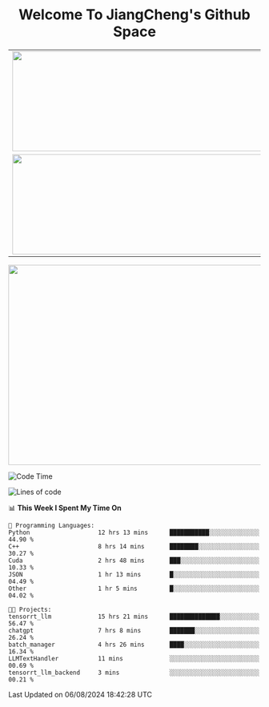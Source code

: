 <h1 align="center">Welcome To JiangCheng's Github Space</h1>

<table align="center" frame="void" rules="none" >
  <tr>
    <td>
      <div align="center"> <img height="200px" width="500px"  src="https://github-readme-stats.vercel.app/api?username=thisjiang&hide_title=true&hide_border=true&layout=compact&show_icons=trueline_height=21&text_color=000&icon_color=000&bg_color=0,ea6161,ffc64d,fffc4d,52fa5a&theme=graywhite" /> </div>
    </td>
    <td>
      <div align="center"> <img height="200px" width="500px" src="https://github-readme-stats.vercel.app/api/top-langs/?username=thisjiang&hide_title=true&hide_border=true&layout=compact&langs_count=6&text_color=000&icon_color=fff&bg_color=0,52fa5a,4dfcff,c64dff&theme=graywhite" /> </div>
    </td>
  </tr>
  <tr>
    <td>
      <div align="center"> <img height="200px" width="500px" src="https://github-readme-streak-stats.herokuapp.com/?user=thisjiang&hide_title=true&hide_border=true&layout=compact&langs_count=6" /> </div>
    </td>
    <td>
      <div align="center"> 
      <a href="https://github.com/" target="_blank"><img style="margin: 10px" src="https://profilinator.rishav.dev/skills-assets/git-scm-icon.svg" alt="Git" height="50" /></a>  
      <a href="https://www.linux.org/" target="_blank"><img style="margin: 10px" src="https://profilinator.rishav.dev/skills-assets/linux-original.svg" alt="Linux" height="50" /></a>  
      <a href="https://www.gnu.org/software/bash/" target="_blank"><img style="margin: 10px" src="https://profilinator.rishav.dev/skills-assets/gnu_bash-icon.svg" alt="Bash" height="50" /></a>  
      </div>
    </td>
  </tr>
</table>

<div align="center"> <img height="400px" width="1000px" src="https://github-readme-activity-graph.cyclic.app/graph?username=thisjiang&theme=react&hide_title=true&hide_border=true&layout=compact&langs_count=6" /> </div></td>

<!--START_SECTION:waka-->
![Code Time](http://img.shields.io/badge/Code%20Time-1%2C587%20hrs%201%20min-blue)

![Lines of code](https://img.shields.io/badge/From%20Hello%20World%20I%27ve%20Written-218.2%20thousand%20lines%20of%20code-blue)

📊 **This Week I Spent My Time On** 

```text
💬 Programming Languages: 
Python                   12 hrs 13 mins      ███████████░░░░░░░░░░░░░░   44.90 % 
C++                      8 hrs 14 mins       ████████░░░░░░░░░░░░░░░░░   30.27 % 
Cuda                     2 hrs 48 mins       ███░░░░░░░░░░░░░░░░░░░░░░   10.33 % 
JSON                     1 hr 13 mins        █░░░░░░░░░░░░░░░░░░░░░░░░   04.49 % 
Other                    1 hr 5 mins         █░░░░░░░░░░░░░░░░░░░░░░░░   04.02 % 

🐱‍💻 Projects: 
tensorrt_llm             15 hrs 21 mins      ██████████████░░░░░░░░░░░   56.47 % 
chatgpt                  7 hrs 8 mins        ███████░░░░░░░░░░░░░░░░░░   26.24 % 
batch_manager            4 hrs 26 mins       ████░░░░░░░░░░░░░░░░░░░░░   16.34 % 
LLMTextHandler           11 mins             ░░░░░░░░░░░░░░░░░░░░░░░░░   00.69 % 
tensorrt_llm_backend     3 mins              ░░░░░░░░░░░░░░░░░░░░░░░░░   00.21 % 
```


 Last Updated on 06/08/2024 18:42:28 UTC
<!--END_SECTION:waka-->
